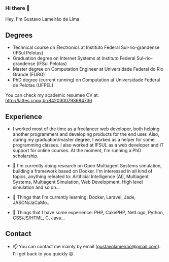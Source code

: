 ### Hi there 👋

Hey, I'm Gustavo Lameirão de Lima. 

## Degrees
- Technical course on Electronics at Instituto Federal Sul-rio-grandense (IFSul Pelotas)
- Graduation degree on Internet Systems at Instituto Federal Sul-rio-grandense (IFSul Pelotas)
- Master degree on Computation Engineer at Universidade Federal do Rio Grande (FURG)
- PhD degree (current running) on Computation at Universidade Federal de Pelotas (UFPEL)

You can check my academic resumee CV at:
 http://lattes.cnpq.br/8420300793684736

## Experience

- I worked most of the time as a freelancer web developer, both helping another programmers and developing products for the end user. Also, during my graduation/master degree, I worked as a helper for some programming classes. I also worked at IFSUL as a web developer and IT support for online courses. At the moment, I'm running a PhD scholarship.

- 🔭 I'm currently doing research on Open Multiagent Systems simulation, building a framework based on Docker. I'm interessed in all kind of topics, anything releated to: Artificial Intelligence (AI), Multiagent Systems, Multiagent Simulation, Web Development, High level simulation and so on...

- 🌱 Things that I'm currently learning: Docker, Laravel, Jade, JASON/JaCaMo...

- 👯 Things that I have some experience: PHP, CakePHP, NetLogo, Python, CSS/JS/HTML, C, Java...

## Contact

- 📫 You can contact me mainly by email (gustavolameirao@gmail.com). I'll get back to you quickly 😄.

<!--
**GustavoLLima/GustavoLLima** is a ✨ _special_ ✨ repository because its `README.md` (this file) appears on your GitHub profile.

Here are some ideas to get you started:

- 🔭 I’m currently working on ...
- 🌱 I’m currently learning ...
- 👯 I’m looking to collaborate on ...
- 🤔 I’m looking for help with ...
- 💬 Ask me about ...
- 📫 How to reach me: ...
- 😄 Pronouns: ...
- ⚡ Fun fact: ...
-->
